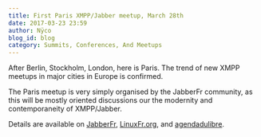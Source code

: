 ```yaml
---
title: First Paris XMPP/Jabber meetup, March 28th
date: 2017-03-23 23:59
author: Nÿco
blog_id: blog
category: Summits, Conferences, And Meetups
---
```


After Berlin, Stockholm, London, here is Paris. The trend of new XMPP meetups in major cities in Europe is confirmed.

The Paris meetup is very simply organised by the JabberFr community, as this will be mostly oriented discussions our the modernity and contemporaneity of XMPP/Jabber.

Details are available on [JabberFr](https://news.jabberfr.org/2017/03/rencontre-xmpp-le-mardi-28-mars-2017-a-paris/), [LinuxFr.org](https://linuxfr.org/news/rencontre-xmpp-jabber-par-jabberfr-mardi-28-mars-2017-a-19-h-a-paris), and [agendadulibre](http://www.agendadulibre.org/events/13494).
